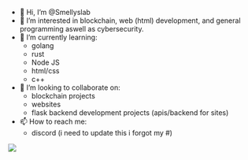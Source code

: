 - 👋 Hi, I’m @Smellyslab
- 👀 I’m interested in blockchain, web (html) development, and general programming aswell as cybersecurity.
- 🌱 I’m currently learning:
  - golang
  - rust
  - Node JS 
  - html/css
  - c++ 
- 💞️ I’m looking to collaborate on:
  - blockchain projects
  - websites
  - flask backend development projects (apis/backend for sites) 
- 📫 How to reach me:
  - discord (i need to update this i forgot my #) 

<!---
Smellyslab/Smellyslab is a ✨ special ✨ repository because its `README.md` (this file) appears on your GitHub profile.
You can click the Preview link to take a look at your changes.
--->

![](https://github-profile-summary-cards.vercel.app/api/cards/profile-details?username=smellyslab&theme=monokai)

